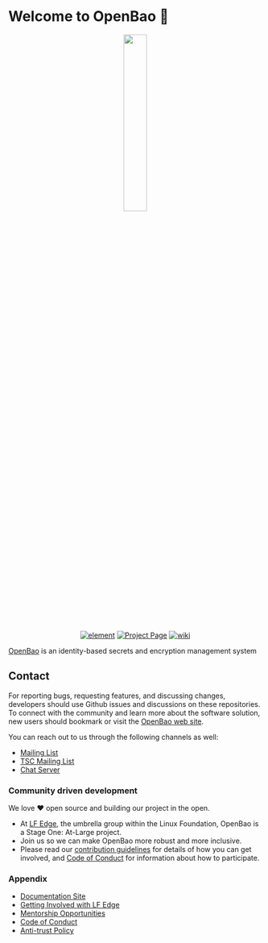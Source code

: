 # Welcome to OpenBao 👋
<p align="center">
<img align="center" src="https://raw.githubusercontent.com/openbao/artwork/main/color/openbao-text-color.svg" height="30%" width="30%"/>
</p>

<p align="center">
<a href="https://chat.lfx.linuxfoundation.org/#/welcome" alt="element"><img src="https://img.shields.io/badge/element-@openbao--element-green.svg" alt="element"></img></a>
<a href="https://www.lfedge.org/projects/openbao/" alt="Project page"><img src="https://img.shields.io/badge/projectpage-@openbao--projectpage-orange.svg" alt="Project Page"></img></a>
<a href="https://wiki.lfedge.org/display/OH/Hashicorp+Vault+Replacement+Feature+Design+Candidate" alt="Wiki"><img src="https://img.shields.io/badge/wiki-@lf_edge--wiki-9cf.svg" alt="wiki"></img></a>

</p>

[OpenBao](https://www.lfedge.org/projects/openbao/) is an identity-based secrets and encryption management system

## Contact
For reporting bugs, requesting features, and discussing changes, developers should use Github issues and discussions on these repositories. To connect with the community and learn more about the software solution, new users should bookmark or visit the [OpenBao web site](https://www.lfedge.org/projects/openbao/).

You can reach out to us through the following channels as well:

- [Mailing List](https://lists.lfedge.org/g/openbao)
- [TSC Mailing List](https://lists.lfedge.org/g/openbao-tsc)
- [Chat Server](https://chat.lfx.linuxfoundation.org/ )

### Community driven development

We love ❤ open source and building our project in the open.

- At [LF Edge](https://www.lfedge.org/), the umbrella group within the Linux Foundation, OpenBao is a Stage One: At-Large project.
- Join us so we can make OpenBao more robust and more inclusive.
- Please read our [contribution guidelines](https://github.com/openbao/openbao/blob/main/CONTRIBUTING.md) for details of how you can get involved, and [Code of Conduct](https://lfprojects.org/policies/code-of-conduct/) for information about how to participate.

### Appendix

- [Documentation Site](https://openbao.org/)
- [Getting Involved with LF Edge](https://www.lfedge.org/wp-content/uploads/2022/01/Getting-Involved-with-LF-Edge_Jan2022.pdf)
- [Mentorship Opportunities](https://wiki.lfedge.org/display/OH/Mentorship+Programs)
- [Code of Conduct](https://lfprojects.org/policies/code-of-conduct/)
- [Anti-trust Policy](https://lfprojects.org/policies/antitrust-policy/)
